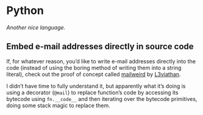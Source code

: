 # Python

_Another nice language._

## Embed e-mail addresses directly in source code

If, for whatever reason, you’d like to write e-mail addresses directly into the code (instead of using the boring method of writing them into a string literal), check out the proof of concept called [mailweird](https://gist.github.com/L3viathan/92addec9501969ae628c90b9100f3177) by [L3viathan](https://github.com/L3viathan).

I didn’t have time to fully understand it, but apparently what it’s doing is using a decorator (`@mail`) to replace function’s code by accessing its bytecode using `fn.__code__` and then iterating over the bytecode primitives, doing some stack magic to replace them.
